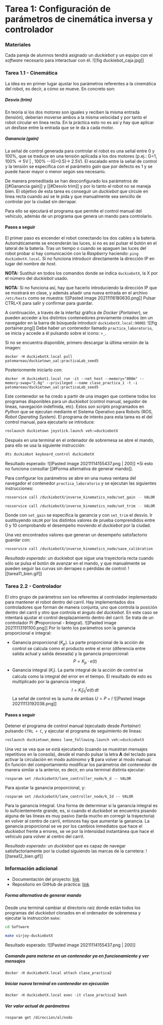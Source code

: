 # Tarea 1: Configuración de parámetros de cinemática inversa y controlador

### Materiales
Cada pareja de alumnos tendrá asignado un *duckiebot* y un equipo con el *software* necesario para interactuar con él.
![[fig duckiebot_caja.jpg]]

### Tarea 1.1 - Cinemática
La idea es en primer lugar ajustar los parámetros referentes a la cinemática del robot, es decir, a cómo se mueve. En concreto son:
##### Desvío (*trim*)
En teoría si los dos motores son iguales y reciben la misma entrada (tensión), deberían moverse ambos a la misma velocidad y por tanto el robot circular en línea recta. En la práctica esto no es así y hay que aplicar un desfase entre la entrada que se le da a cada motor.
##### Ganancia (*gain*)
La señal de control generada para controlar el robot es una señal entre 0 y 100%, que se traduce en una tensión aplicada a los dos motores (p.ej.: G=1, 100% -> 5V | , 100% --(G=0.5)-> 2.5V). El escalado entre la señal de control y la tensión se especifica con el parámetro *gain* que por defecto es 1 y se puede hacer mayor o menor según sea necesario.

De manera premeditada se han desconfigurado los parámetros de [[#Ganancia gain]] y [[#Desvío trim]] y por lo tanto el robot no se maneja bien. El objetivo de esta tarea es conseguir un *duckiebot* que circule en línea recta cuando así se le pida y que manualmente sea sencillo de controlar por la ciudad sin derrapar.

<!-- Insertar gif del duckiebot incapaz de ir en línea recta -->

Para ello se ejecutará el programa que permite el control manual del vehículo, además de un programa que genera un mando para controlarlo. 

#### Pasos a seguir
El primer paso es encender el robot conectando los dos cables a la batería. Automáticamente se encenderán las luces, si no es así pulsar el botón en el lateral de la batería. Tras un tiempo o cuando se apaguen las luces del robot probar si hay comunicación con la *Raspberry* haciendo: `ping duckiebotX.local`. Si no funciona introducir directamente la dirección IP en lugar del nombre de *host*.

**NOTA:** Sustituir en todos los comandos donde se indica `duckiebotX`, la X por el número del *duckiebot* usado.

**NOTA:** Si no funciona así, hay que hacerlo introduciendo la dirección IP que se mostrará en clase, y además añadir una nueva entrada en el archivo `/etc/hosts` como se muestra:
![[Pasted image 20211116180630.png]]
Pulsar CTRL+X para salir y confirmar para guardar.

A continuación, a través de la interfaz gráfica de *Docker* (*Portainer*), se pueden acceder a los distintos contenedores previamente creados (en un navegador en la barra de búsqueda introducir `duckiebotX.local:9000`):
![[fig portainer.png]]
Debe haber un contenedor llamado `practica_laboratorio`, se inicia y accede a él pulsando sobre el icono: `>_`.

Si no se encuentra disponible, primero descargar la última versión de la imagen:
```docker
docker -H duckiebotX.local pull patomareao/duckietown_ual:practicaLab_seed5
```

Posteriormente iniciarlo con:
```docker
docker -H duckiebot1.local run -it --net host --memory="800m" --memory-swap="2.8g" --privileged --name clase_practica_1 -t -i patomareao/duckietown_ual:practicaLab_seed5
```

Este contenedor se ha credo a partir de una imagen que contiene todos los programas disponibles para un *duckiebot* (control manual, seguidor de líneas, navegación indefinida, etc). Estos son *scripts* programados en *Python* que se ejecutan mediante el Sistema Operativo para Robots (ROS, *Robot Operating System)*. El programa de interés para esta tarea es el del control manual, para ejecutarlo se introduce:
```bash
roslaunch duckietown joystick.launch veh:=duckiebotX
```
Después en una terminal en el ordenador de sobremesa se abre el mando, para ello se usa la siguiente instrucción:
```bash
dts duckiebot keyboard_control duckiebotX
```

Resultado esperado:
![[Pasted image 20211114155437.png | 200]]
\*Si esto no funciona consultar [[#Forma alternativa de generar mando]].

Para configurar los parámetros se abre en una nueva ventana del navegador el contenedor `practica_laboratorio` y se ejecutan las siguientes instrucciones:
```bash
rosservice call /duckiebotX/inverse_kinematics_node/set_gain -- VALOR
```
```bash
rosservice call /duckiebotX/inverse_kinematics_node/set_trim -- VALOR
```

Donde con `set_gain` se especifica la ganancia y con `set_trim` el desvío. Ir sustituyendo `VALOR` por los distintos valores de prueba comprendidos entre 0 y 10 comprobando el desempeño moviendo el *duckiebot* por la ciudad.

Una vez encontrados valores que generan un desempeño satisfactorio guardar con:
```bash
rosservice call /duckiebotX/inverse_kinematics_node/save_calibration
```

*Resultado esperado*: un duckiebot que sigue una trayectoria recta cuando sólo se pulsa el botón de avanzar en el mando, y que manualmente se pueden seguir las curvas sin derrapes o pérdidas de control:
![[tarea11_bien.gif]]
<!-- Resultado esperado: gif del duckiebot circulando correctamente por la ciudad-->

### Tarea 2.2 - Controlador
El otro grupo de parámetros son los referentes al controlador implementado para mantener el robot dentro del carril. Hay implementados dos controladores que forman de manera conjunta, uno que controla la posición dentro del carril y otro que controla el ángulo del *duckiebot*. En este caso se intentará ajustar el control desplazamiento dentro del carril. Se trata de un controlador PI (**P**roporcional - **I**ntegral).
![[Pasted image 20211113191100.png]]
Por lo tanto los parámetros son la ganancia proporcional e integral:
- Ganancia proporcional ($K_p$). La parte proporcional de la acción de control se calcula como el producto entre el error (diferencia entre salida actual y salida deseada) y la ganancia proporcional: 
	$$P = K_p·e(t)$$
- Ganancia integral ($K_i$). La parte integral de la acción de control se calcula como la integral del error en el tiempo. El resultado de esto es multiplicado por la ganancia integral.
	$$I = K_i \int_{0}^{t}{e(t) \,dt}$$
La señal de control es la suma de ambas $U=P+I$
![[Pasted image 20211113192038.png]]

#### Pasos a seguir
Detener el programa de control manual (ejecutado desde *Portainer*) pulsando `CTRL + C`, y ejecutar el programa de seguimiento de líneas:
```bash
roslaunch duckietown_demos lane_following.launch veh:=duckiebotX
```

Una vez se vea que se está ejecutando (cuando se muestran mensajes repetitivos en la consola), desde el mando pulsar la letra **A** del teclado para activar la circulación en modo autónomo y **S** para volver al modo manual. En función del comportamiento modificar los parámetros del contenedor de manera similar a la anterior, es decir, en una terminal distinta ejecutar:
```shell
rosparam set /duckiebotX/lane_controller_node/k_d -- VALOR
```
Para ajustar la ganancia proporcional, y:
```shell
rosparam set /duckiebotX/lane_controller_node/k_Id -- VALOR
```
Para la ganancia integral.
Una forma de determinar si la ganancia integral es lo suficientemente grande, es, si cuando el *duckiebot* se encuentra pisando alguna de las líneas es muy pasivo (tarda mucho en corregir la trayectoria) en volver al centro de carril, entonces hay que aumentar la ganancia. La ganancia proporcional se ve por los cambios inmediatos que hace el *duckiebot* frente a errores, se ve por la intensidad instantánea que hace el vehículo para volver al centro del carril.

*Resultado esperado*: un *duckiebot* que es capaz de navegar satisfactoriamente por la ciudad siguiendo las marcas de la carretera:
![[tarea12_bien.gif]]

### Información adicional
- Documentación del proyecto: [link](https://docs.duckietown.org/DT19/opmanual_duckiebot/out/index.html)
- Repositorio en GitHub de práctica: [link](https://github.com/Juasmis/duckietown_clase_practica)
##### Forma alternativa de generar mando
Desde una terminal cambiar al directorio raíz donde están todos los programas del *duckiebot* clonados en el ordenador de sobremesa y ejecutar la instrucción `make`:
```bash
cd Software
```

```bash
make virjoy-duckiebotX
```

Resultado esperado:
![[Pasted image 20211114155437.png | 200]]

##### Comando para meterse en un contenedor ya en funcionamiento y ver mensajes
```docker
docker -H duckiebotX.local attach clase_practica2
```

##### Iniciar nueva terminal en contenedor en ejecución
```docker
docker -H duckiebotX.local exec -it clase_practica2 bash
```

##### Ver valor actual de parámetros
```shell
rosparam get /direccion/al/nodo
```
